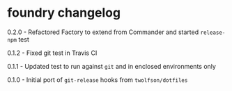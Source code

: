 # foundry changelog
0.2.0 - Refactored Factory to extend from Commander and started `release-npm` test

0.1.2 - Fixed git test in Travis CI

0.1.1 - Updated test to run against `git` and in enclosed environments only

0.1.0 - Initial port of `git-release` hooks from `twolfson/dotfiles`
